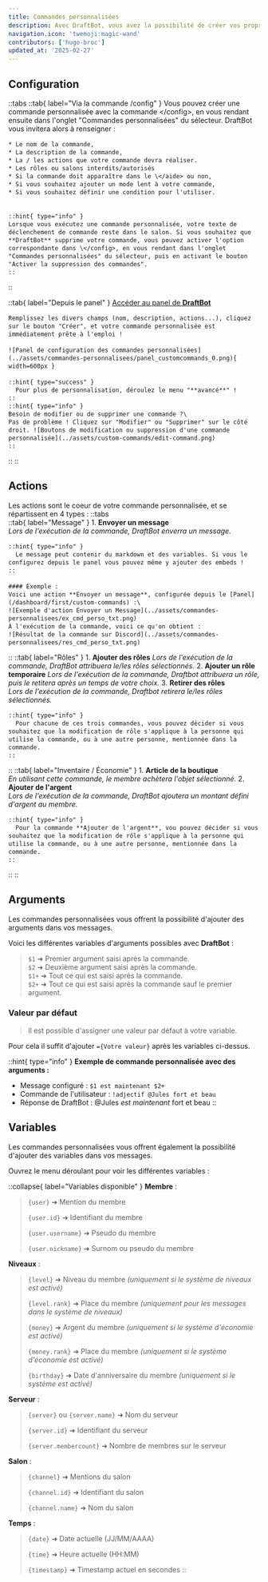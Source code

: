 ```yaml
---
title: Commandes personnalisées
description: Avec DraftBot, vous avez la possibilité de créer vos propres commandes !
navigation.icon: 'twemoji:magic-wand'
contributors: ['hugo-broc']
updated_at: '2025-02-27'
---
```


## Configuration

<!-- Depuis Discord -->
::tabs
  ::tab{ label="Via la commande /config" }
    Vous pouvez créer une commande personnalisée avec la commande \</config>, en vous rendant ensuite dans l'onglet "Commandes personnalisées" du sélecteur.
    DraftBot vous invitera alors à renseigner :

    * Le nom de la commande,
    * La description de la commande,
    * La / les actions que votre commande devra réaliser.
    * Les rôles ou salons interdits/autorisés
    * Si la commande doit apparaître dans le \</aide> ou non,
    * Si vous souhaitez ajouter un mode lent à votre commande,
    * Si vous souhaitez définir une condition pour l'utiliser.


    ::hint{ type="info" }
    Lorsque vous exécutez une commande personnalisée, votre texte de déclenchement de commande reste dans le salon. Si vous souhaitez que **DraftBot** supprime votre commande, vous pouvez activer l'option correspondante dans \</config>, en vous rendant dans l'onglet "Commandes personnalisées" du sélecteur, puis en activant le bouton "Activer la suppression des commandes".
    ::
  ::

  ::tab{ label="Depuis le panel" }
    [Accéder au panel de **DraftBot**](/dashboard/first/custom-commands)

    Remplissez les divers champs (nom, description, actions...), cliquez sur le bouton "Créer", et votre commande personnalisée est immédiatement prête à l'emploi !

    ![Panel de configuration des commandes personnalisées](../assets/commandes-personnalisees/panel_customcommands_0.png){ width=600px }

    ::hint{ type="success" }
      Pour plus de personnalisation, déroulez le menu "**avancé**" !
    ::
    ::hint{ type="info" }
    Besoin de modifier ou de supprimer une commande ?\
    Pas de problème ! Cliquez sur "Modifier" ou "Supprimer" sur le côté droit. ![Boutons de modification ou suppression d'une commande personnalisée](../assets/custom-commands/edit-command.png)
    ::
  ::
::

## Actions
Les actions sont le coeur de votre commande personnalisée, et se répartissent en 4 types :
::tabs  
  ::tab{ label="Message" }
    1. **Envoyer un message** \
    *Lors de l'exécution de la commande, DraftBot enverra un message.*

    ::hint{ type="info" }
      Le message peut contenir du markdown et des variables. Si vous le configurez depuis le panel vous pouvez même y ajouter des embeds !
    ::

    #### Exemple :
    Voici une action **Envoyer un message**, configurée depuis le [Panel](/dashboard/first/custom-commands) :\
    ![Exemple d'action Envoyer un Message](../assets/commandes-personnalisees/ex_cmd_perso_txt.png)
    À l'exécution de la commande, voici ce qu'on obtient :
    ![Résultat de la commande sur Discord](../assets/commandes-personnalisees/res_cmd_perso_txt.png)
  ::
  ::tab{ label="Rôles" }
    1. **Ajouter des rôles** 
    *Lors de l'exécution de la commande, DraftBot attribuera le/les rôles sélectionnés.*
    2. **Ajouter un rôle temporaire** 
    *Lors de l'exécution de la commande, Draftbot attribuera un rôle, puis le retitera après un temps de votre choix.*
    3. **Retirer des rôles** \
    *Lors de l'exécution de la commande, Draftbot retirera le/les rôles sélectionnés.*

    ::hint{ type="info" }
      Pour chacune de ces trois commandes, vous pouvez décider si vous souhaitez que la modification de rôle s'applique à la personne qui utilise la commande, ou à une autre personne, mentionnée dans la commande.
    ::
  ::
  ::tab{ label="Inventaire / Économie" }
    1. **Article de la boutique** \
    *En utilisant cette commande, le membre achètera l'objet sélectionné.*
    2. **Ajouter de l'argent** \
    *Lors de l'exécution de la commande, DraftBot ajoutera un montant défini d'argent au membre.*

    ::hint{ type="info" }
      Pour la commande **Ajouter de l'argent**, vou pouvez décider si vous souhaitez que la modification de rôle s'applique à la personne qui utilise la commande, ou à une autre personne, mentionnée dans la commande.
    ::
  ::
::

## Arguments

Les commandes personnalisées vous offrent la possibilité d'ajouter des arguments dans vos messages.

Voici les différentes variables d'arguments possibles avec **DraftBot** :

> `$1` ➜ Premier argument saisi après la commande.\
> `$2` ➜ Deuxième argument saisi après la commande.\
> `$1+` ➜ Tout ce qui est saisi après la commande.\
> `$2+` ➜ Tout ce qui est saisi après la commande sauf le premier argument.

### Valeur par défaut

> Il est possible d'assigner une valeur par défaut à votre variable.

Pour cela il suffit d'ajouter `={Votre valeur}` après les variables ci-dessus.

::hint{ type="info" }
**Exemple de commande personnalisée avec des arguments :**

* Message configuré : `$1 est maintenant $2+`
* Commande de l'utilisateur : `!adjectif @Jules fort et beau`
* Réponse de DraftBot : @Jules _est maintenant_ fort et beau
::

## Variables

Les commandes personnalisées vous offrent également la possibilité d'ajouter des variables dans vos messages.

Ouvrez le menu déroulant pour voir les différentes variables :

::collapse{ label="Variables disponible" }
  **Membre** :
  > `{user}` ➜ Mention du membre
  >
  > `{user.id}` ➜ Identifiant du membre
  >
  > `{user.username}` ➜ Pseudo du membre
  >
  > `{user.nickname}` ➜ Surnom ou pseudo du membre

  **Niveaux** :
  > `{level}` ➜ Niveau du membre _(uniquement si le système de niveaux est activé)_
  >
  > `{level.rank}` ➜ Place du membre *(uniquement pour les messages dans le système de niveaux)*
  >
  > `{money}` ➜ Argent du membre _(uniquement si le système d'économie est activé)_
  >
  > `{money.rank}` ➜ Place du membre *(uniquement si le système d'économie est activé)*
  >
  > `{birthday}` ➜ Date d'anniversaire du membre *(uniquement si le système est activé)*

  **Serveur** :
  > `{server}` ou `{​server.name}` ➜ Nom du serveur
  >
  > `{server.id}` ➜ Identifiant du serveur
  >
  > `{server.membercount}` ➜ Nombre de membres sur le serveur

  **Salon**  :
  > `{channel}` ➜ Mentions du salon
  >
  > `{channel.id}` ➜ Identifiant du salon
  >
  > `{channel.name}` ➜ Nom du salon

  **Temps** :
  > `{date}` ➜ Date actuelle (JJ/MM/AAAA)
  >
  > `{time}` ➜ Heure actuelle (HH:MM)
  >
  > `{timestamp}` ➜ Timestamp actuel en secondes
::
